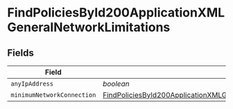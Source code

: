 # FindPoliciesById200ApplicationXMLGeneralNetworkLimitations


## Fields

| Field                                                                                                                                                                                               | Type                                                                                                                                                                                                | Required                                                                                                                                                                                            | Description                                                                                                                                                                                         |
| --------------------------------------------------------------------------------------------------------------------------------------------------------------------------------------------------- | --------------------------------------------------------------------------------------------------------------------------------------------------------------------------------------------------- | --------------------------------------------------------------------------------------------------------------------------------------------------------------------------------------------------- | --------------------------------------------------------------------------------------------------------------------------------------------------------------------------------------------------- |
| `anyIpAddress`                                                                                                                                                                                      | *boolean*                                                                                                                                                                                           | :heavy_minus_sign:                                                                                                                                                                                  | N/A                                                                                                                                                                                                 |
| `minimumNetworkConnection`                                                                                                                                                                          | [FindPoliciesById200ApplicationXMLGeneralNetworkLimitationsMinimumNetworkConnection](../../models/operations/findpoliciesbyid200applicationxmlgeneralnetworklimitationsminimumnetworkconnection.md) | :heavy_minus_sign:                                                                                                                                                                                  | N/A                                                                                                                                                                                                 |
